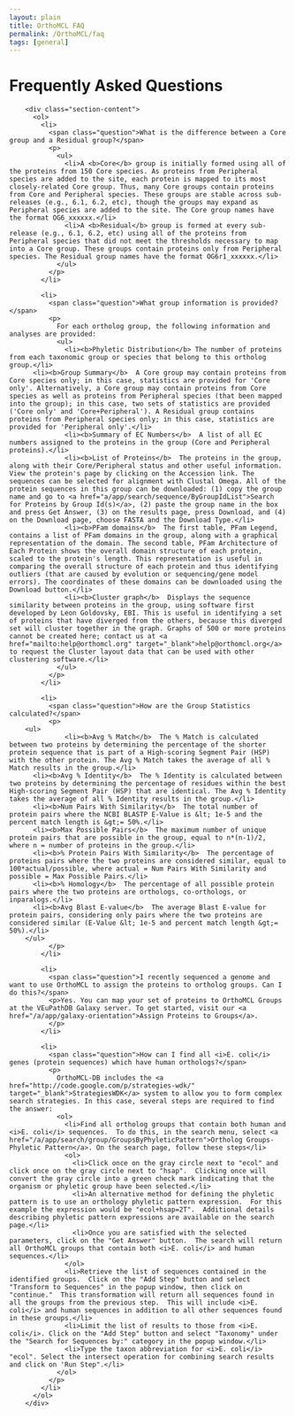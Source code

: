 ```yaml
---
layout: plain
title: OrthoMCL FAQ
permalink: /OrthoMCL/faq
tags: [general]
---
```

<h1>Frequently Asked Questions</h1>

<div class="static-content">

        <div class="section-content">
          <ol>
            <li>
              <span class="question">What is the difference between a Core group and a Residual group?</span>
              <p>
                <ul>
                  <li>A <b>Core</b> group is initially formed using all of the proteins from 150 Core species. As proteins from Peripheral species are added to the site, each protein is mapped to its most closely-related Core group. Thus, many Core groups contain proteins from Core and Peripheral species. These groups are stable across sub-releases (e.g., 6.1, 6.2, etc), though the groups may expand as Peripheral species are added to the site. The Core group names have the format OG6_xxxxxx.</li>
                  <li>A <b>Residual</b> group is formed at every sub-release (e.g., 6.1, 6.2, etc) using all of the proteins from Peripheral species that did not meet the thresholds necessary to map into a Core group. These groups contain proteins only from Peripheral species. The Residual group names have the format OG6r1_xxxxxx.</li>
                </ul>
              </p>
            </li>

            <li>
              <span class="question">What group information is provided?</span>
              <p>
                For each ortholog group, the following information and analyses are provided:
                <ul>
                  <li><b>Phyletic Distribution</b> The number of proteins from each taxonomic group or species that belong to this ortholog group.</li>
		  <li><b>Group Summary</b>  A Core group may contain proteins from Core species only; in this case, statistics are provided for 'Core only'. Alternatively, a Core group may contain proteins from Core species as well as proteins from Peripheral species (that been mapped into the group); in this case, two sets of statistics are provided ('Core only' and 'Core+Peripheral'). A Residual group contains proteins from Peripheral species only; in this case, statistics are provided for 'Peripheral only'.</li>
                  <li><b>Summary of EC Numbers</b>  A list of all EC numbers assigned to the proteins in the group (Core and Peripheral proteins).</li>
                  <li><b>List of Proteins</b>  The proteins in the group, along with their Core/Peripheral status and other useful information. View the protein's page by clicking on the Accession link. The sequences can be selected for alignment with Clustal Omega. All of the protein sequences in this group can be downloaded: (1) copy the group name and go to <a href="a/app/search/sequence/ByGroupIdList">Search for Proteins by Group Id(s)</a>, (2) paste the group name in the box and press Get Answer, (3) on the results page, press Download, and (4) on the Download page, choose FASTA and the Download Type.</li>
                  <li><b>PFam domains</b>  The first table, PFam Legend, contains a list of PFam domains in the group, along with a graphical representation of the domain. The second table, PFam Architecture of Each Protein shows the overall domain structure of each protein, scaled to the protein's length. This representation is useful in comparing the overall structure of each protein and thus identifying outliers (that are caused by evolution or sequencing/gene model errors). The coordinates of these domains can be downloaded using the Download button.</li>
                  <li><b>Cluster graph</b>  Displays the sequence similarity between proteins in the group, using software first developed by Leon Goldovsky, EBI. This is useful in identifying a set of proteins that have diverged from the others, because this diverged set will cluster together in the graph. Graphs of 500 or more proteins cannot be created here; contact us at <a href="mailto:help@orthomcl.org" target="_blank">help@orthomcl.org</a> to request the Cluster layout data that can be used with other clustering software.</li>
                </ul>
              </p>
            </li>

            <li>
              <span class="question">How are the Group Statistics calculated?</span>
              <p>
		<ul>
                  <li><b>Avg % Match</b>  The % Match is calculated between two proteins by determining the percentage of the shorter protein sequence that is part of a High-scoring Segment Pair (HSP) with the other protein. The Avg % Match takes the average of all % Match results in the group.</li>
		  <li><b>Avg % Identity</b>  The % Identity is calculated between two proteins by determining the percentage of residues within the best High-scoring Segment Pair (HSP) that are identical. The Avg % Identity takes the average of all % Identity results in the group.</li>
		  <li><b>Num Pairs With Similarity</b>  The total number of protein pairs where the NCBI BLASTP E-Value is &lt; 1e-5 and the percent match length is &gt;= 50%.</li>
		  <li><b>Max Possible Pairs</b>  The maximum number of unique protein pairs that are possible in the group, equal to n*(n-1)/2, where n = number of proteins in the group.</li>
		  <li><b>% Protein Pairs With Similarity</b>  The percentage of proteins pairs where the two proteins are considered similar, equal to 100*actual/possible, where actual = Num Pairs With Similarity and possible = Max Possible Pairs.</li>
		  <li><b>% Homology</b>  The percentage of all possible protein pairs where the two proteins are orthologs, co-orthologs, or inparalogs.</li>
		  <li><b>Avg Blast E-value</b>  The average Blast E-value for protein pairs, considering only pairs where the two proteins are considered similar (E-Value &lt; 1e-5 and percent match length &gt;= 50%).</li>
		</ul>
              </p>
            </li>

            <li>
              <span class="question">I recently sequenced a genome and want to use OrthoMCL to assign the proteins to ortholog groups. Can I do this?</span>
              <p>Yes. You can map your set of proteins to OrthoMCL Groups at the VEuPathDB Galaxy server. To get started, visit our <a href="/a/app/galaxy-orientation">Assign Proteins to Groups</a>.
              </p>
            </li>

            <li>
              <span class="question">How can I find all <i>E. coli</i> genes (protein sequences) which have human orthologs?</span>
              <p>
                OrthoMCL-DB includes the <a href="http://code.google.com/p/strategies-wdk/" target="_blank">StrategiesWDK</a> system to allow you to form complex search strategies. In this case, several steps are required to find the answer:
                <ol>
                  <li>Find all ortholog groups that contain both human and <i>E. coli</i> sequences.  To do this, in the search menu, select <a href="/a/app/search/group/GroupsByPhyleticPattern">Ortholog Groups-Phyletic Pattern</a>. On the search page, follow these steps</li>
                  <ol>
                    <li>Click once on the gray circle next to "ecol" and click once on the gray circle next to "hsap".  Clicking once will convert the gray circle into a green check mark indicating that the organism or phyletic group have been selected.</li>
                    <li>An alternative method for defining the phyletic pattern is to use an orthology phyletic pattern expression.  For this example the expression would be "ecol+hsap=2T".  Additional details describing phyletic pattern expressions are available on the search page.</li>
                    <li>Once you are satisfied with the selected parameters, click on the "Get Answer" button.  The search will return all OrthoMCL groups that contain both <i>E. coli</i> and human sequences.</li>
                  </ol>
                  <li>Retrieve the list of sequences contained in the identified groups.  Click on the "Add Step" button and select "Transform to Sequences" in the popup window, then click on "continue."  This transformation will return all sequences found in all the groups from the previous step.  This will include <i>E. coli</i> and human sequences in addition to all other sequences found in these groups.</li>
                  <li>Limit the list of results to those from <i>E. coli</i>. Click on the "Add Step" button and select "Taxonomy" under the "Search for Sequences by:" category in the popup window.</li>
                  <li>Type the taxon abbreviation for <i>E. coli</i> "ecol". Select the intersect operation for combining search results and click on 'Run Step".</li>
                </ol>
              </p>
            </li>
          </ol>
        </div>
</div>
